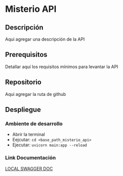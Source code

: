 # Misterio API

## Descripción
Aqui agregar una descripción de la API

## Prerequisitos
Detallar aquí los requisitos mínimos para levantar la API

## Repositorio
Aqui agregar la ruta de github

## Despliegue

### Ambiente de desarrollo

- Abrir la terminal
- Eejcutar: `cd <base_path_misterio_api>`
- Ejecutar: `uvicorn main:app --reload`

### Link Documentación
[LOCAL SWAGGER DOC](http://127.0.0.1:8000/docs)

